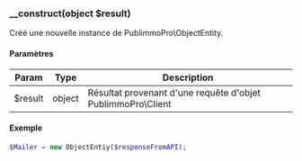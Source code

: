 ### __construct(object $result)

Créé une nouvelle instance de PublimmoPro\ObjectEntity.


#### Paramètres

| Param | Type | Description |
| --- | --- | --- |
| $result | object | Résultat provenant d'une requête d'objet PublimmoPro\Client |

#### Exemple 

```php
$Mailer = new ObjectEntiy($responseFromAPI);
```

